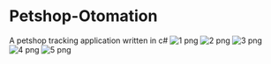 ﻿# Petshop-Otomation
A petshop tracking application written in c#
![1 png](https://user-images.githubusercontent.com/94257756/223525391-93cc8436-86d3-4aec-8def-faf57e8e15c5.jpg)
![2 png](https://user-images.githubusercontent.com/94257756/223525416-d5c4536f-16d8-44d7-98c3-4f64ce91843b.jpg)
![3 png](https://user-images.githubusercontent.com/94257756/223525424-e848ad7f-b450-4964-a56c-c0967546899e.jpg)
![4 png](https://user-images.githubusercontent.com/94257756/223525431-1d0c7e24-36aa-48b5-b598-8d5b3acb2d87.jpg)
![5 png](https://user-images.githubusercontent.com/94257756/223525449-714fe309-ca61-4502-8213-16b25f93550e.jpg)
